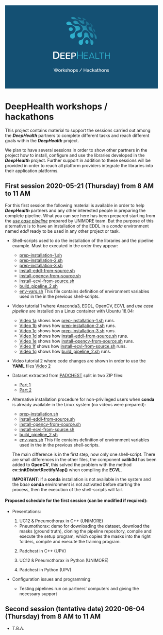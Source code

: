 ![DeepHealth logo](/images/dh-workshops.png)

# DeepHealth workshops / hackathons

This project contains material to support the sessions carried out among the **_DeepHealth_** partners to complete different tasks and reach different goals within the **_DeepHealth_** project.

We plan to have several sessions in order to show other partners in the project how to install, configure and use the libraries developed in the **_DeepHealth_** project.
Further support in addition to these sessions will be provided in order to reach all platform providers integrate the libraries into their application platforms.

## First session 2020-05-21 (Thursday) from 8 AM to 11 AM

For this first session the following material is available in order to help **_DeepHealth_** partners and any other interested people in preparing the complete pipeline.
What you can see here has been prepared starting from the [_use case pipeline_](https://github.com/deephealthproject/use_case_pipeline) prepared by UNIMORE team.
But the purpose of this alternative is to have an installation of the EDDL in a _conda_ environment named _eddl_ ready to be used in any other project or task.

  * Shell-scripts used to do the installation of the libraries and the pipeline example. Must be executed in the order they appear:
    * [prep-installation-1.sh](session-1/prep-installation-1.sh)
    * [prep-installation-2.sh](session-1/prep-installation-2.sh)
    * [prep-installation-3.sh](session-1/prep-installation-3.sh)
    * [install-eddl-from-source.sh](session-1/install-eddl-from-source.sh)
    * [install-opencv-from-source.sh](session-1/install-opencv-from-source.sh)
    * [install-ecvl-from-source.sh](session-1/install-ecvl-from-source.sh)
    * [build_pipeline_2.sh](session-1/build_pipeline_2.sh)
    * [env-vars.sh](session-1/env-vars.sh) This file contains definition of environment variables used in the in the previous shell-scripts.

  * Video tutorial 1 where Anaconda3, EDDL, OpenCV, ECVL and _use case pipeline_ are installed on a Linux container with Ubuntu 18.04:
    * [Video 1a](http://personales.upv.es/jon/video-1a.mp4) shows how [prep-installation-1.sh](session-1/prep-installation-1.sh) runs.
    * [Video 1b](http://personales.upv.es/jon/video-1b.mp4) shows how [prep-installation-2.sh](session-1/prep-installation-2.sh) runs.
    * [Video 1c](http://personales.upv.es/jon/video-1c.mp4) shows how [prep-installation-3.sh](session-1/prep-installation-3.sh) runs.
    * [Video 1d](http://personales.upv.es/jon/video-1d.mp4) shows how [install-eddl-from-source.sh](session-1/install-eddl-from-source.sh) runs.
    * [Video 1e](http://personales.upv.es/jon/video-1e.mp4) shows how [install-opencv-from-source.sh](session-1/install-opencv-from-source.sh) runs.
    * [Video 1f](http://personales.upv.es/jon/video-1f.mp4) shows how [install-ecvl-from-source.sh](session-1/install-ecvl-from-source.sh) runs.
    * [Video 1g](http://personales.upv.es/jon/video-1g.mp4) shows how [build_pipeline_2.sh](session-1/build_pipeline_2.sh) runs.

  * Video tutorial 2 where code changes are shown in order to use the **YAML** files [Video 2](http://personales.upv.es/jon/Screencast-dataset-description-and-code-changes.mp4)

  * Dataset extracted from [PADCHEST](http://bimcv.cipf.es/bimcv-projects/padchest/) split in two ZIP files:
    * [Part 1](https://intercambio.upv.es/download.php?id=fb195897e663b329b614923f5c29acf3)
    * [Part 2](https://intercambio.upv.es/download.php?id=016b04d7fb480fe5c00943080c73b449)

  * Alternative installation procedure for non-privileged users when **conda** is already available in the Linux system (no videos were prepared):
    * [prep-installation.sh](session-1-no-superuser/prep-installation-3.sh)
    * [install-eddl-from-source.sh](session-1-no-superuser/install-eddl-from-source.sh)
    * [install-opencv-from-source.sh](session-1-no-superuser/install-opencv-from-source.sh)
    * [install-ecvl-from-source.sh](session-1-no-superuser/install-ecvl-from-source.sh)
    * [build_pipeline_2.sh](session-1-no-superuser/build_pipeline_2.sh)
    * [env-vars.sh](session-1-no-superuser/env-vars.sh) This file contains definition of environment variables used in the in the previous shell-scripts.

    The main difference is in the first step, now only one shell-script.
    There are small differences in the other files, the component **calib3d** has been added to **OpenCV**, this solved the
    problem with the method **cv::initDistortRectifyMap()** when compiling the **ECVL**.

    **IMPORTANT**: if a **conda** installation is not available in the system and the _base_ **conda** environment is not activated before starting
    the process, then the execution of the shell-scripts will fail.



#### Proposed schedule for the first session (can be modified if required):

  * Presentations:

    1. UC12 & Pneumothorax in C++ (UNIMORE)
      * Pneumothorax: demo for downloading the dataset, download the masks (ground truth), cloning the pipeline repository, compile and execute the setup program, which copies the masks into the right folders, compile and execute the training program.

    2. Padchest in C++ (UPV)

    3. UC12 & Pneumothorax in Python (UNIMORE)

    4. Padchest in Python (UPV)

  * Configuration issues and programming:

    * Testing pipelines run on partners’ computers and giving the necessary support
  
  
## Second session (tentative date) 2020-06-04 (Thursday) from 8 AM to 11 AM

  * T.B.A.
